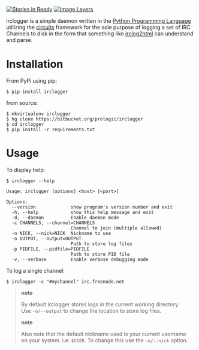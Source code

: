 [![Stories in Ready](https://badge.waffle.io/circuits/irclogger.png?label=ready&title=Ready)](https://waffle.io/circuits/irclogger?utm_source=badge)
[![Image Layers](https://badge.imagelayers.io/circuits/irclogger:latest.svg)](https://imagelayers.io/?images=circuits/irclogger:latest)

irclogger is a simple daemon written in the [Python Programming Language](http://www.python.org/) utilizing the [circuits](http://pypi.python.org/pypi/circuits) framework for the sole purpose of logging a set of IRC Channels to disk in the form that something like [irclog2html](http://pypi.python.org/pypi/irclog2html) can understand and parse.

Installation
============

From PyPi using pip:

    $ pip install irclogger

from source:

    $ mkvirtualenv irclogger
    $ hg clone https://bitbucket.org/prologic/irclogger
    $ cd irclogger
    $ pip install -r requirements.txt

Usage
=====

To display help:

    $ irclogger --help

    Usage: irclogger [options] <host> [<port>]

    Options:
      --version             show program's version number and exit
      -h, --help            show this help message and exit
      -d, --daemon          Enable daemon mode
      -c CHANNELS, --channel=CHANNELS
                            Channel to join (multiple allowed)
      -n NICK, --nick=NICK  Nickname to use
      -o OUTPUT, --output=OUTPUT
                            Path to store log files
      -p PIDFILE, --pidfile=PIDFILE
                            Path to store PID file
      -v, --verbose         Enable verbose debugging mode

To log a single channel:

    $ irclogger -c "#mychannel" irc.freenode.net

> **note**
>
> By default irclogger stores logs in the current working directory.  
> Use `-o/--output` to change the location to store log files.
>
> **note**
>
> Also note that the default nickname used is your current username  
> on your system. i.e: `$USER`. To change this use the `-n/--nick` option.
>

